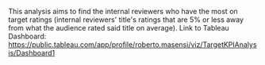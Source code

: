 This analysis aims to find the internal reviewers who have the most on target ratings (internal reviewers' title's ratings that are 5% or less away from what the audience rated said title on average). 
Link to Tableau Dashboard: https://public.tableau.com/app/profile/roberto.masensi/viz/TargetKPIAnalysis/Dashboard1
